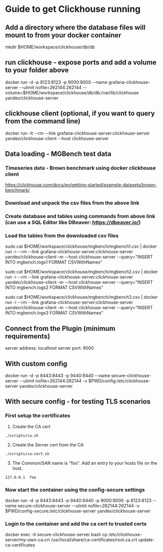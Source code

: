 # Guide to get Clickhouse running

## Add a directory where the database files will mount to from your docker container
mkdir $HOME/workspace/clickhouse/db/db

## run clickhouse - expose ports and add a volume to your folder above
docker run -d -p 8123:8123 -p 9000:9000 --name grafana-clickhouse-server --ulimit nofile=262144:262144 --volume=$HOME/workspace/clickhouse/db/db:/var/lib/clickhouse yandex/clickhouse-server

## clickhouse client (optional, if you want to query from the command line)
docker run -it --rm --link grafana-clickhouse-server:clickhouse-server yandex/clickhouse-client --host clickhouse-server

## Data loading - MGBench test data

### Timeseries data - Brown benchmark using docker clickhouse client
https://clickhouse.com/docs/en/getting-started/example-datasets/brown-benchmark/

### Download and unpack the csv files from the above link
### Create database and tables using commands from above link (can use a SQL Editor like DBeaver: https://dbeaver.io/)

### Load the tables from the downloaded csv files
sudo cat $HOME/workspace/clickhouse/mgbench/mgbench1.csv | docker run -i --rm --link grafana-clickhouse-server:clickhouse-server yandex/clickhouse-client -m --host clickhouse-server --query="INSERT INTO mgbench.logs1 FORMAT CSVWithNames"

sudo cat $HOME/workspace/clickhouse/mgbench/mgbench2.csv | docker run -i --rm --link grafana-clickhouse-server:clickhouse-server yandex/clickhouse-client -m --host clickhouse-server --query="INSERT INTO mgbench.logs2 FORMAT CSVWithNames"

sudo cat $HOME/workspace/clickhouse/mgbench/mgbench3.csv | docker run -i --rm --link grafana-clickhouse-server:clickhouse-server yandex/clickhouse-client -m --host clickhouse-server --query="INSERT INTO mgbench.logs3 FORMAT CSVWithNames"

## Connect from the Plugin (minimum requirements)
server address: localhost
server port: 9000

## With custom config
docker run -d -p 8443:8443 -p 9440:9440 --name secure-clickhouse-server --ulimit nofile=262144:262144 -v $PWD/config:/etc/clickhouse-server yandex/clickhouse-server

## With secure config - for testing TLS scenarios

### First setup the certificates

1. Create the CA cert
```
./scripts/ca.sh
```
2. Create the Server cert from the CA
```
./scripts/ca-cert.sh
```
3. The Common/SAN name is "foo".  Add an entry to your hosts file on the host.
```
127.0.0.1  foo
```

### Now start the container using the config-secure settings

docker run -d -p 8443:8443 -p 9440:9440 -p 9000:9000 -p 8123:8123 --name secure-clickhouse-server --ulimit nofile=262144:262144 -v $PWD/config-secure:/etc/clickhouse-server yandex/clickhouse-server

### Login to the container and add the ca cert to trusted certs 
docker exec -it secure-clickhouse-server bash
cp /etc/clickhouse-server/my-own-ca.crt /usr/local/share/ca-certificates/root.ca.crt
update-ca-certificates

